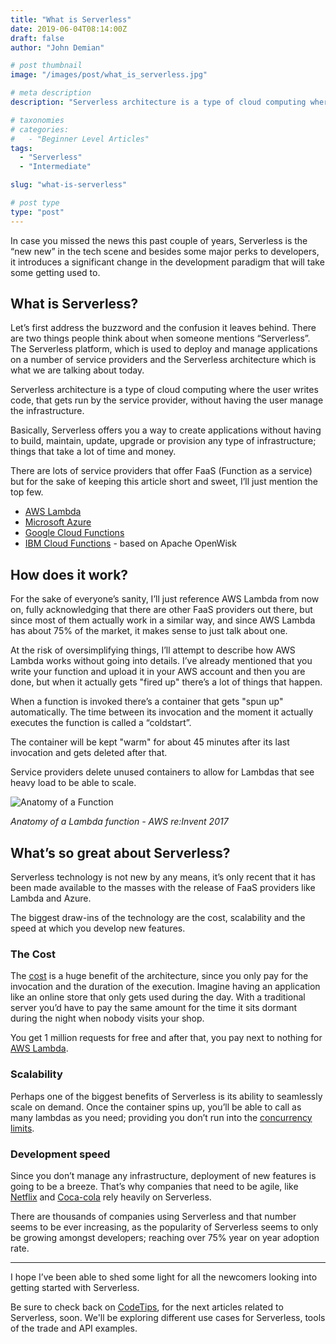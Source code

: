 ```yaml
---
title: "What is Serverless"
date: 2019-06-04T08:14:00Z
draft: false
author: "John Demian"

# post thumbnail
image: "/images/post/what_is_serverless.jpg"

# meta description
description: "Serverless architecture is a type of cloud computing where the user writes code, that gets run by the service provider, without having the user manage the infrastructure."

# taxonomies
# categories:
#   - "Beginner Level Articles"
tags:
  - "Serverless"
  - "Intermediate"

slug: "what-is-serverless"

# post type
type: "post"
---
```



In case you missed the news this past couple of years, Serverless is the “new new” in the tech scene and besides some major perks to developers, it introduces a significant change in the development paradigm that will take some getting used to.

## What is Serverless?

Let’s first address the buzzword and the confusion it leaves behind. There are two things people think about when someone mentions “Serverless”. The Serverless platform, which is used to deploy and manage applications on a number of service providers and the Serverless architecture which is what we are talking about today.

Serverless architecture is a type of cloud computing where the user writes code, that gets run by the service provider, without having the user manage the infrastructure.

Basically, Serverless offers you a way to create applications without having to build, maintain, update, upgrade or provision any type of infrastructure; things that take a lot of time and money.

There are lots of service providers that offer FaaS (Function as a service) but for the sake of keeping this article short and sweet, I’ll just mention the top few.

* [AWS Lambda](https://aws.amazon.com/lambda/)
* [Microsoft Azure](https://azure.microsoft.com/en-us/)
* [Google Cloud Functions](https://cloud.google.com/functions/)
* [IBM Cloud Functions](https://www.ibm.com/cloud/functions) - based on Apache OpenWisk

## How does it work?

For the sake of everyone’s sanity, I’ll just reference AWS Lambda from now on, fully acknowledging that there are other FaaS providers out there, but since most of them actually work in a similar way, and since AWS Lambda has about 75% of the market, it makes sense to just talk about one.

At the risk of oversimplifying things, I’ll attempt to describe how AWS Lambda works without going into details. I’ve already mentioned that you write your function and upload it in your AWS account and then you are done, but when it actually gets "fired up" there’s a lot of things that happen.

When a function is invoked there’s a container that gets "spun up" automatically. The time between its invocation and the moment it actually executes the function is called a “coldstart”.

The container will be kept "warm" for about 45 minutes after its last invocation and gets deleted after that.

Service providers delete unused containers to allow for Lambdas that see heavy load to be able to scale.

![Anatomy of a Function](/images/content/what_is_servless_anatomy_of_a_function.jpg)

_Anatomy of a Lambda function - AWS re:Invent 2017_

## What’s so great about Serverless?

Serverless technology is not new by any means, it’s only recent that it has been made available to the masses with the release of FaaS providers like Lambda and Azure.

The biggest draw-ins of the technology are the cost, scalability and the speed at which you develop new features.

### The Cost

The [cost](https://dashbird.io/blog/saving-money-switching-serverless/) is a huge benefit of the architecture, since you only pay for the invocation and the duration of the execution. Imagine having an application like an online store that only gets used during the day. With a traditional server you’d have to pay the same amount for the time it sits dormant during the night when nobody visits your shop.

You get 1 million requests for free and after that, you pay next to nothing for [AWS Lambda](https://aws.amazon.com/lambda/pricing/).

### Scalability

Perhaps one of the biggest benefits of Serverless is its ability to seamlessly scale on demand. Once the container spins up, you’ll be able to call as many lambdas as you need; providing you don’t run into the [concurrency limits](https://www.bluematador.com/blog/why-aws-lambda-throttles-functions).

### Development speed

Since you don’t manage any infrastructure, deployment of new features is going to be a breeze. That’s why companies that need to be agile, like [Netflix](https://dzone.com/articles/serverless-case-study-netflix) and [Coca-cola](https://dzone.com/articles/serverless-case-study-coca-cola) rely heavily on Serverless.

There are thousands of companies using Serverless and that number seems to be ever increasing, as the popularity of Serverless seems to only be growing amongst developers; reaching over 75% year on year adoption rate.

---

I hope I’ve been able to shed some light for all the newcomers looking into getting started with Serverless.

Be sure to check back on [CodeTips](www.codetips.co.uk), for the next articles related to Serverless, soon. We'll be exploring different use cases for Serverless, tools of the trade and API examples.

